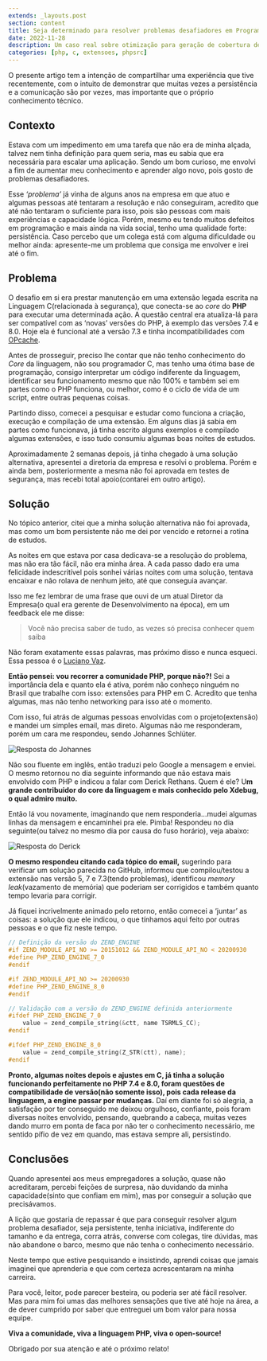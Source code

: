 ```yaml
---
extends: _layouts.post
section: content
title: Seja determinado para resolver problemas desafiadores em Programação
date: 2022-11-28
description: Um caso real sobre otimização para geração de cobertura de código em PHP
categories: [php, c, extensoes, phpsrc]
---
```


O presente artigo tem a intenção de compartilhar uma experiência que tive recentemente, com o intuito de demonstrar que muitas vezes a persistência e a comunicação são por vezes, mas importante que o próprio conhecimento técnico.

## Contexto

Estava com um impedimento em uma tarefa que não era de minha alçada, talvez nem tinha definição para quem seria, mas eu sabia que era necessária para escalar uma aplicação. Sendo um bom curioso, me envolvi a fim de aumentar meu conhecimento e aprender algo novo, pois gosto de problemas desafiadores.

Esse _‘problema’_ já vinha de alguns anos na empresa em que atuo e algumas pessoas até tentaram a resolução e não conseguiram, acredito que até não tentaram o suficiente para isso, pois são pessoas com mais experiências e capacidade lógica. Porém, mesmo eu tendo muitos defeitos em programação e mais ainda na vida social, tenho uma qualidade forte: persistência. Caso percebo que um colega está com alguma dificuldade ou melhor ainda: apresente-me um problema que consiga me envolver e irei até o fim.

## Problema

O desafio em si era prestar manutenção em uma extensão legada escrita na Linguagem C(relacionada à segurança), que conecta-se ao _core_ do **PHP** para executar uma determinada ação. A questão central era atualiza-lá para ser compatível com as ‘novas’ versões do PHP, à exemplo das versões 7.4 e 8.0. Hoje ela é funcional até a versão 7.3 e tinha incompatibilidades com [OPcache](https://www.php.net/manual/pt_BR/book.opcache.php).


Antes de prosseguir, preciso lhe contar que não tenho conhecimento do _Core_ da linguagem, não sou programador C, mas tenho uma ótima base de programação, consigo interpretar um código indiferente da linguagem, identificar seu funcionamento mesmo que não 100% e também sei em partes como o PHP funciona, ou melhor, como é o ciclo de vida de um script, entre outras pequenas coisas.

Partindo disso, comecei a pesquisar e estudar como funciona a criação, execução e compilação de uma extensão. Em alguns dias já sabia em partes como funcionava, já tinha escrito alguns exemplos e compilado algumas extensões, e isso tudo consumiu algumas boas noites de estudos.

Aproximadamente 2 semanas depois, já tinha chegado à uma solução alternativa, apresentei a diretoria da empresa e resolvi o problema. Porém e ainda bem, posteriormente a mesma não foi aprovada em testes de segurança, mas recebi total apoio(contarei em outro artigo).

## Solução

No tópico anterior, citei que a minha solução alternativa não foi aprovada, mas como um bom persistente não me dei por vencido e retornei a rotina de estudos.

As noites em que estava por casa dedicava-se a resolução do problema, mas não era tão fácil, não era minha área. A cada passo dado era uma felicidade indescritível pois sonhei várias noites com uma solução, tentava encaixar e não rolava de nenhum jeito, até que conseguia avançar.

Isso me fez lembrar de uma frase que ouvi de um atual Diretor da Empresa(o qual era gerente de Desenvolvimento na época), em um feedback ele me disse:

> Você não precisa saber de tudo, as vezes só precisa conhecer quem saiba

Não foram exatamente essas palavras, mas próximo disso e nunca esqueci. Essa pessoa é o [Luciano Vaz](https://br.linkedin.com/in/vazcaino).

**Então pensei: vou recorrer a comunidade PHP, porque não?!** Sei a importância dela e quanto ela é ativa, porém não conheço ninguém no Brasil que trabalhe com isso: extensões para PHP em C. Acredito que tenha algumas, mas não tenho networking para isso até o momento.

Com isso, fui atrás de algumas pessoas envolvidas com o projeto(extensão) e mandei um simples email, mas direto. Algumas não me responderam, porém um cara me respondeu, sendo Johannes Schlüter.

![Resposta do Johannes](../assets/images/blog/seja-determinado-johannes.png)

Não sou fluente em inglês, então traduzi pelo Google a mensagem e enviei. O mesmo retornou no dia seguinte informando que não estava mais envolvido com PHP e indicou a falar com Derick Rethans. Quem é ele? U**m grande contribuidor do core da linguagem e mais conhecido pelo Xdebug, o qual admiro muito.**

Então lá vou novamente, imaginando que nem responderia…mudei algumas linhas da mensagem e encaminhei pra ele. Pimba! Respondeu no dia seguinte(ou talvez no mesmo dia por causa do fuso horário), veja abaixo:

![Resposta do Derick](../assets/images/blog/seja-determinado-derick.png)

**O mesmo respondeu citando cada tópico do email,** sugerindo para verificar um solução parecida no GitHub, informou que compilou/testou a extensão nas versão 5, 7 e 7.3(tendo problemas), identificou _memory leak_(vazamento de memória) que poderiam ser corrigidos e também quanto tempo levaria para corrigir.

Já fiquei incrivelmente animado pelo retorno, então comecei a ‘juntar’ as coisas: a solução que ele indicou, o que tínhamos aqui feito por outras pessoas e o que fiz neste tempo.

```C
// Definição da versão do ZEND_ENGINE
#if ZEND_MODULE_API_NO >= 20151012 && ZEND_MODULE_API_NO < 20200930
#define PHP_ZEND_ENGINE_7_0
#endif

#if ZEND_MODULE_API_NO >= 20200930
#define PHP_ZEND_ENGINE_8_0
#endif
```

```C
// Validação com a versão do ZEND_ENGINE definida anteriormente
#ifdef PHP_ZEND_ENGINE_7_0
	value = zend_compile_string(&ctt, name TSRMLS_CC);
#endif

#ifdef PHP_ZEND_ENGINE_8_0
	value = zend_compile_string(Z_STR(ctt), name);
#endif
```

**Pronto, algumas noites depois e ajustes em C, já tinha a solução funcionando perfeitamente no PHP 7.4 e 8.0, foram questões de compatibilidade de versão(não somente isso), pois cada release da linguagem, a engine passar por mudanças.** Daí em diante foi só alegria, a satisfação por ter conseguido me deixou orgulhoso, confiante, pois foram diversas noites envolvido, pensando, quebrando a cabeça, muitas vezes dando murro em ponta de faca por não ter o conhecimento necessário, me sentido pífio de vez em quando, mas estava sempre ali, persistindo.

## Conclusões

Quando apresentei aos meus empregadores a solução, quase não acreditaram, percebi feições de surpresa, não duvidando da minha capacidade(sinto que confiam em mim), mas por conseguir a solução que precisávamos.

A lição que gostaria de repassar é que para conseguir resolver algum problema desafiador, seja persistente, tenha iniciativa, indiferente do tamanho e da entrega, corra atrás, converse com colegas, tire dúvidas, mas não abandone o barco, mesmo que não tenha o conhecimento necessário.

Neste tempo que estive pesquisando e insistindo, aprendi coisas que jamais imaginei que aprenderia e que com certeza acrescentaram na minha carreira.

Para você, leitor, pode parecer besteira, ou poderia ser até fácil resolver. Mas para mim foi umas das melhores sensações que tive até hoje na área, a de dever cumprido por saber que entreguei um bom valor para nossa equipe.

**Viva a comunidade, viva a linguagem PHP, viva o open-source!**

Obrigado por sua atenção e até o próximo relato!
